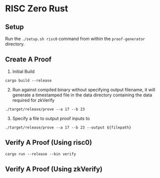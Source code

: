 # RISC Zero Rust

## Setup

Run the `./setup.sh risc0` command from within the `proof-generator` directory.

## Create A Proof

1. Initial Build
```
cargo build --release
```
2. Run against compiled binary without specifying output filename, it will generate a timestamped file in the data directory containing the data required for zkVerify
```
./target/release/prove --a 17 --b 23
```
3. Specify a file to output proof inputs to
```
./target/release/prove --a 17 --b 23 --output ${filepath}
```
## Verify A Proof (Using risc0)

```
cargo run --release --bin verify
```

## Verify A Proof (Using zkVerify)